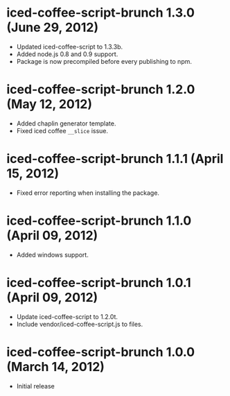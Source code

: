 # iced-coffee-script-brunch 1.3.0 (June 29, 2012)
* Updated iced-coffee-script to 1.3.3b.
* Added node.js 0.8 and 0.9 support.
* Package is now precompiled before every publishing to npm.

# iced-coffee-script-brunch 1.2.0 (May 12, 2012)
* Added chaplin generator template.
* Fixed iced coffee `__slice` issue.

# iced-coffee-script-brunch 1.1.1 (April 15, 2012)
* Fixed error reporting when installing the package.

# iced-coffee-script-brunch 1.1.0 (April 09, 2012)
* Added windows support.

# iced-coffee-script-brunch 1.0.1 (April 09, 2012)
* Update iced-coffee-script to 1.2.0t.
* Include vendor/iced-coffee-script.js to files.

# iced-coffee-script-brunch 1.0.0 (March 14, 2012)
* Initial release
